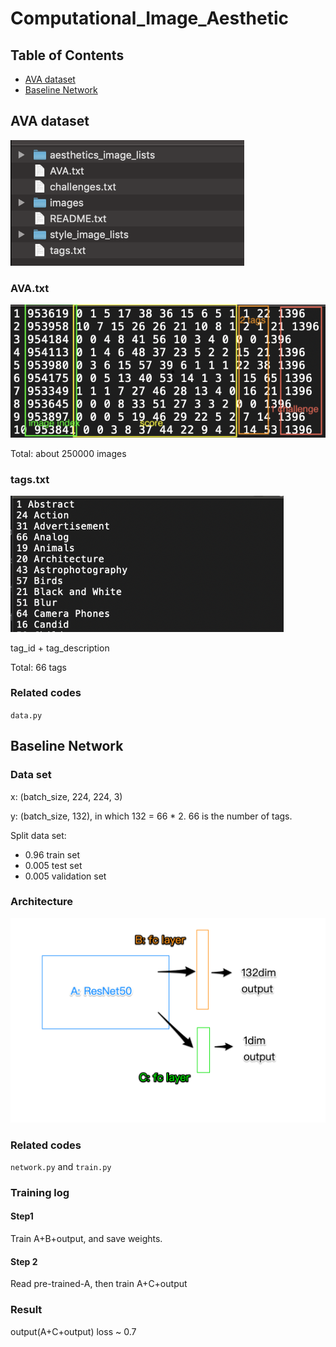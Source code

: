# Computational_Image_Aesthetic

## Table of Contents

* [AVA dataset](#ava-dataset)
* [Baseline Network](#baseline-network)

## AVA dataset

<img src="./img/2.png" alt="2" style="zoom: 67%;" />

### AVA.txt

<img src="./img/3.png" alt="3"  />

Total: about 250000 images

### tags.txt

<img src="./img/4.png" alt="4" style="zoom:67%;" />

tag_id + tag_description

Total: 66 tags

### Related codes

`data.py`

## Baseline Network

### Data set

x: (batch_size, 224, 224, 3)

y: (batch_size, 132), in which 132 = 66 * 2. 66 is the number of tags.

Split data set:

- 0.96 train set
- 0.005 test set
- 0.005 validation set

### Architecture

<img src="./img/1.png" alt="1" style="zoom: 50%;" />

### Related codes

`network.py` and `train.py`

### Training log

#### Step1

Train A+B+output, and save weights.

#### Step 2

Read pre-trained-A, then train A+C+output

### Result 

output(A+C+output) loss ~ 0.7